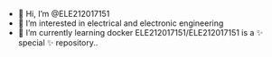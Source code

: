 - 👋 Hi, I’m @ELE212017151
- 👀 I’m interested in electrical and electronic engineering
- 🌱 I’m currently learning docker
ELE212017151/ELE212017151 is a ✨ special ✨ repository..
